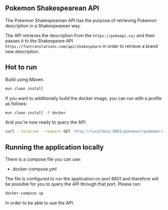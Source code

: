 ## Pokemon Shakespearean API

The Pokemon Shakespearean API has the purpose of retrieving Pokemon description in a Shakespearean way.

The API retrieves the description from the `https://pokeapi.co/` and then passes it to the Shakespeare API 
`https://funtranslations.com/api/shakespeare` in order to retrieve a brand new description.

## Hot to run

Build using Maven.

```bash
mvn clean install
```

If you want to additionally build the docker image, you can run with a profile as follows:
```bash
mvn clean install -P docker
```

And you're now ready to query the API:

```bash
curl --location --request GET 'http://localhost:8801/pokemon/<pokemon-name>'
```


## Running the application locally

There is a compose file you can use:

- docker-compose.yml 

The file is configured to run the application on port 8801 and therefore will be possible for you 
to query the API through that port. Please run:

```bash
docker-compose up
```

In order to be able to use the API.
